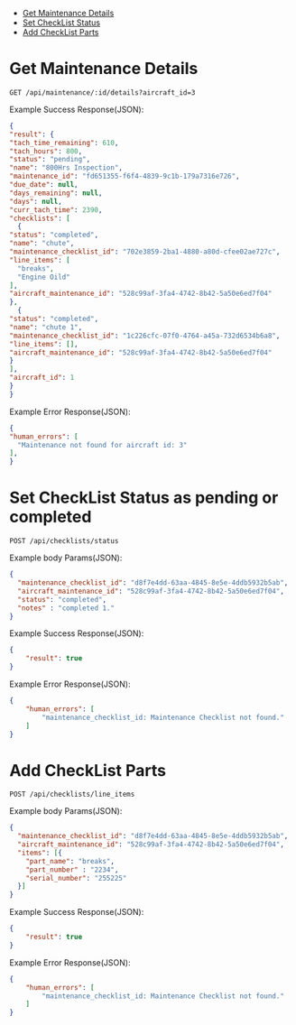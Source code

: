 * [Get Maintenance Details](#maintenance_details)
* [Set CheckList Status](#status)
* [Add CheckList Parts](#parts)

<a name="maintenance_details"/>

# Get Maintenance Details

```
GET /api/maintenance/:id/details?aircraft_id=3
```

Example Success Response(JSON):

```json
{
"result": {
"tach_time_remaining": 610,
"tach_hours": 800,
"status": "pending",
"name": "800Hrs Inspection",
"maintenance_id": "fd651355-f6f4-4839-9c1b-179a7316e726",
"due_date": null,
"days_remaining": null,
"days": null,
"curr_tach_time": 2390,
"checklists": [
  {
"status": "completed",
"name": "chute",
"maintenance_checklist_id": "702e3859-2ba1-4880-a80d-cfee02ae727c",
"line_items": [
  "breaks",
  "Engine Oild"
],
"aircraft_maintenance_id": "528c99af-3fa4-4742-8b42-5a50e6ed7f04"
},
  {
"status": "completed",
"name": "chute 1",
"maintenance_checklist_id": "1c226cfc-07f0-4764-a45a-732d6534b6a8",
"line_items": [],
"aircraft_maintenance_id": "528c99af-3fa4-4742-8b42-5a50e6ed7f04"
}
],
"aircraft_id": 1
}
}
```

Example Error Response(JSON):

```json
{
"human_errors": [
  "Maintenance not found for aircraft id: 3"
],
}
```


<a name="status"/>

# Set CheckList Status as pending or completed

```
POST /api/checklists/status
```

Example body Params(JSON):

```json
{
  "maintenance_checklist_id": "d8f7e4dd-63aa-4845-8e5e-4ddb5932b5ab",
  "aircraft_maintenance_id": "528c99af-3fa4-4742-8b42-5a50e6ed7f04",
  "status": "completed",
  "notes" : "completed 1."
}
```

Example Success Response(JSON):

```json
{
    "result": true
}
```

Example Error Response(JSON):

```json
{
    "human_errors": [
        "maintenance_checklist_id: Maintenance Checklist not found."
    ]
}
```

<a name="parts"/>

# Add CheckList Parts

```
POST /api/checklists/line_items
```

Example body Params(JSON):

```json
{
  "maintenance_checklist_id": "d8f7e4dd-63aa-4845-8e5e-4ddb5932b5ab",
  "aircraft_maintenance_id": "528c99af-3fa4-4742-8b42-5a50e6ed7f04",
  "items": [{
  	"part_name": "breaks",
  	"part_number" : "2234",
    "serial_number": "255225"
  }]
}
```

Example Success Response(JSON):

```json
{
    "result": true
}
```

Example Error Response(JSON):

```json
{
    "human_errors": [
        "maintenance_checklist_id: Maintenance Checklist not found."
    ]
}
```

